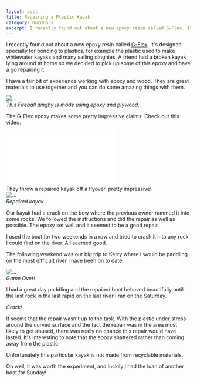 ```yaml
---
layout: post
title: Repairing a Plastic Kayak
category: Outdoors
excerpt: I recently found out about a new epoxy resin called G-Flex. It's designed specially for bonding to plastics, for example the plastic used to make whitewater kayaks and many sailing dinghies. A friend had a broken kayak lying around at home so we decided to pick up some of this epoxy and have a go repairing it. It didn't end well.
---
```

I recently found out about a new epoxy resin called <a href="http://www.westsystem.com/ss/g-flex-epoxy/">G-Flex</a>. It's designed specially for bonding to plastics, for example the plastic used to make whitewater kayaks and many sailing dinghies. A friend had a broken kayak lying around at home so we decided to pick up some of this epoxy and have a go repairing it.


I have a fair bit of experience working with epoxy and wood. They are great materials to use together and you can do some amazing things with them.

<div class="row">
  <div class="col-md-6">
    <div class="thumbnail">
      <img src="https://lh4.googleusercontent.com/--lzIovejzt4/T2-W3GsyZDI/AAAAAAAACfI/3blLrCXxyvs/w882-h588-no/fireball11mar.jpg" alt="...">
      <div class="caption">
        <em>This Fireball dinghy is made using epoxy and plywood.</em>
      </div>
    </div>
  </div>
</div>

The G-Flex epoxy makes some pretty impressive claims. Check out this video:


<div class="embed-responsive embed-responsive-16by9">
  <iframe src="//www.youtube.com/embed/2a5RlcP-4JE?rel=0" allowfullscreen="" frameborder="0"></iframe>

</div>
They throw a repaired kayak off a flyover, pretty impressive!

<div class="row">
  <div class="col-md-6">
    <div class="thumbnail">
      <img src="https://lh6.googleusercontent.com/-KblUqKu-2nk/Uiw3kJ_KH0I/AAAAAAAAG4Y/3dEnjiSHBxw/w441-h588-no/20130908_093715.jpg" alt="...">
      <div class="caption">
        <em>Repaired kayak.</em>
      </div>
    </div>
  </div>
</div>

Our kayak had a crack on the bow where the previous owner rammed it into some rocks. We followed the instructions and did the repair as well as possible. The epoxy set well and it seemed to be a good repair.

I used the boat for two weekends in a row and tried to crash it into any rock I could find on the river. All seemed good.

The following weekend was our big trip to Kerry where I would be paddling on the most difficult river I have been on to date.

<div class="row">
  <div class="col-md-6">
    <div class="thumbnail">
      <img src="https://lh3.googleusercontent.com/-UztOv-vdokQ/UmwYRrunazI/AAAAAAAAHFY/dF8DW38hQXo/w784-h588-no/20131026_183034.jpg" alt="...">
      <div class="caption">
        <em>Game Over!</em>
      </div>
    </div>
  </div>
</div>

I had a great day paddling and the repaired boat behaved beautifully until the last rock in the last rapid on the last river I ran on the Saturday. 

<em>Crack!</em>

It seems that the repair wasn't up to the task. With the plastic under stress around the curved surface and the fact the repair was in the area most likely to get abused, there was really no chance this repair would have lasted. It's interesting to note that the epoxy shattered rather than coming away from the plastic.

Unfortunately this particular kayak is not made from recyclable materials.

Oh well, it was worth the experiment, and luckily I had the loan of another boat for Sunday!
